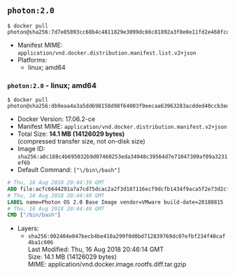## `photon:2.0`

```console
$ docker pull photon@sha256:7d7e85893cc68b4c4811829e3099dc66c81892a3f8e0e11fd2e468fcd115942c
```

-	Manifest MIME: `application/vnd.docker.distribution.manifest.list.v2+json`
-	Platforms:
	-	linux; amd64

### `photon:2.0` - linux; amd64

```console
$ docker pull photon@sha256:db9eaa4a3a5dd698158d98f64003f9eecaa63963283acdded40ccb3ed93d6ce7
```

-	Docker Version: 17.06.2-ce
-	Manifest MIME: `application/vnd.docker.distribution.manifest.v2+json`
-	Total Size: **14.1 MB (14126029 bytes)**  
	(compressed transfer size, not on-disk size)
-	Image ID: `sha256:a8c188c4b695032b9d07460253eda34948c39564d7e71047309af09a3231ef6b`
-	Default Command: `["\/bin\/bash"]`

```dockerfile
# Thu, 16 Aug 2018 20:44:39 GMT
ADD file:acfc6644291a7a7cd75dcac2a2f3d187116ecf9dcfb1434f9aca5f2e73d2cffb in / 
# Thu, 16 Aug 2018 20:44:40 GMT
LABEL name=Photon OS 2.0 Base Image vendor=VMware build-date=20180815
# Thu, 16 Aug 2018 20:44:40 GMT
CMD ["/bin/bash"]
```

-	Layers:
	-	`sha256:002404e047becb4be410a299f0d0bd712839769dc07efbf234f40caf4ba1c606`  
		Last Modified: Thu, 16 Aug 2018 20:46:14 GMT  
		Size: 14.1 MB (14126029 bytes)  
		MIME: application/vnd.docker.image.rootfs.diff.tar.gzip
